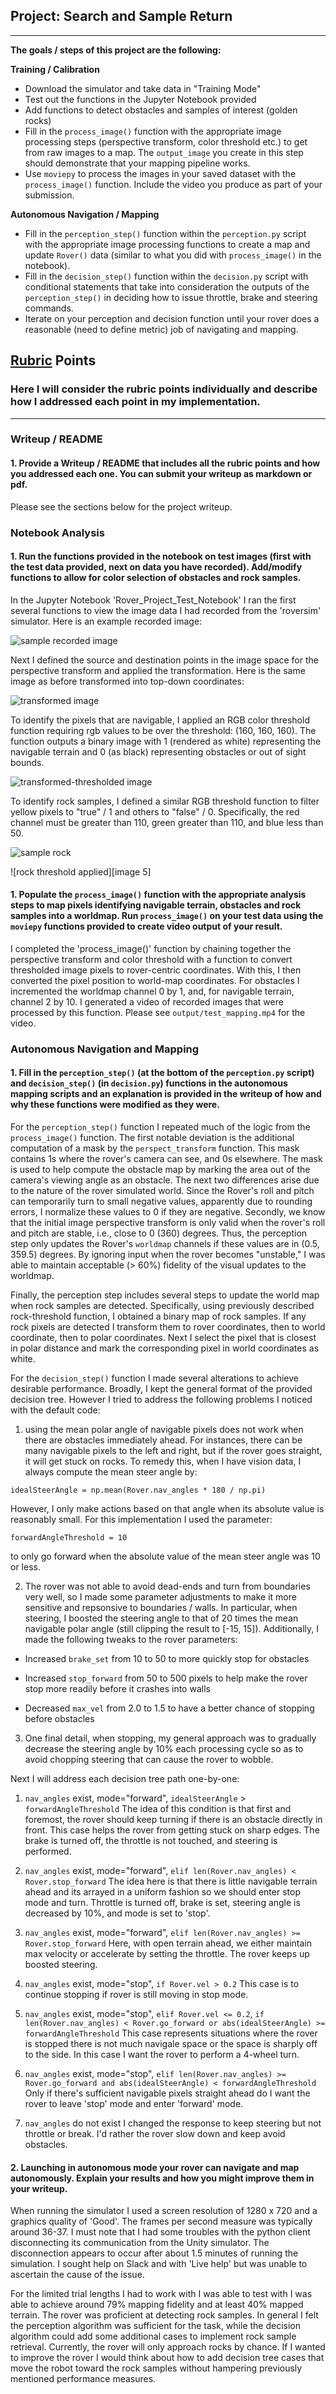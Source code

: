 ## Project: Search and Sample Return

---


**The goals / steps of this project are the following:**  

**Training / Calibration**  

* Download the simulator and take data in "Training Mode"
* Test out the functions in the Jupyter Notebook provided
* Add functions to detect obstacles and samples of interest (golden rocks)
* Fill in the `process_image()` function with the appropriate image processing steps (perspective transform, color threshold etc.) to get from raw images to a map.  The `output_image` you create in this step should demonstrate that your mapping pipeline works.
* Use `moviepy` to process the images in your saved dataset with the `process_image()` function.  Include the video you produce as part of your submission.

**Autonomous Navigation / Mapping**

* Fill in the `perception_step()` function within the `perception.py` script with the appropriate image processing functions to create a map and update `Rover()` data (similar to what you did with `process_image()` in the notebook). 
* Fill in the `decision_step()` function within the `decision.py` script with conditional statements that take into consideration the outputs of the `perception_step()` in deciding how to issue throttle, brake and steering commands. 
* Iterate on your perception and decision function until your rover does a reasonable (need to define metric) job of navigating and mapping.  

[//]: # (Image References)

[image1]: ../report_images/1_recorded_image.png
[image2]: ../report_images/2_transformed.png
[image3]: ../report_images/3_transformed_thresholded.png
[image4]: ../report_images/4_rock.png
[image5]: ../report_images/5_rock_tresh.png

## [Rubric](https://review.udacity.com/#!/rubrics/916/view) Points
### Here I will consider the rubric points individually and describe how I addressed each point in my implementation.  

---
### Writeup / README

#### 1. Provide a Writeup / README that includes all the rubric points and how you addressed each one.  You can submit your writeup as markdown or pdf.  

Please see the sections below for the project writeup.

### Notebook Analysis
#### 1. Run the functions provided in the notebook on test images (first with the test data provided, next on data you have recorded). Add/modify functions to allow for color selection of obstacles and rock samples.
In the Jupyter Notebook 'Rover_Project_Test_Notebook' I ran the first several functions to view the image data I had recorded from the 'roversim' 
simulator. Here is an example recorded image:

![sample recorded image][image1]


Next I defined the source and destination points in the image space for the perspective transform and applied the transformation.
Here is the same image as before transformed into top-down coordinates:

![transformed image][image2]


To identify the pixels that are navigable, I applied an RGB color threshold function requiring rgb values to be over the 
threshold: (160, 160, 160). The function outputs a binary image with 1 (rendered as white) representing the navigable terrain and 0 (as black)
representing obstacles or out of sight bounds.

![transformed-thresholded image][image3]

To identify rock samples, I defined a similar RGB threshold function to filter yellow pixels to "true" / 1 and others to "false" / 0. 
Specifically, the red channel must be greater than 110, green greater than 110, and blue less than 50.

![sample rock][image4]

![rock threshold applied][image 5]

#### 1. Populate the `process_image()` function with the appropriate analysis steps to map pixels identifying navigable terrain, obstacles and rock samples into a worldmap.  Run `process_image()` on your test data using the `moviepy` functions provided to create video output of your result. 

I completed the 'process_image()' function by chaining together the perspective transform and color threshold with a function 
to convert thresholded image pixels to rover-centric coordinates. With this, I then converted the pixel position to world-map coordinates.
For obstacles I incremented the worldmap channel 0 by 1, and, for navigable terrain, channel 2 by 10. I generated a 
video of recorded images that were processed by this function.
Please see `output/test_mapping.mp4` for the video.

### Autonomous Navigation and Mapping

#### 1. Fill in the `perception_step()` (at the bottom of the `perception.py` script) and `decision_step()` (in `decision.py`) functions in the autonomous mapping scripts and an explanation is provided in the writeup of how and why these functions were modified as they were.

For the `perception_step()` function I repeated much of the logic from the `process_image()` function. The first notable
deviation is the additional computation of a mask by the `perspect_transform` function. This mask contains 1s where the rover's
camera can see, and 0s elsewhere. The mask is used to help compute the obstacle map by marking the area out of the camera's
viewing angle as an obstacle. The next two differences arise due to the nature of the rover simulated world. Since the Rover's
roll and pitch can temporarily turn to small negative values, apparently due to rounding errors, I normalize these values to 0
if they are negative. Secondly, we know that the initial image perspective transform is only valid when the rover's roll and pitch are
stable, i.e., close to 0 (360) degrees. Thus, the perception step only updates the Rover's `worldmap` channels if these values
are in (0.5, 359.5) degrees. By ignoring input when the rover becomes "unstable," I was able to maintain acceptable (> 60%) fidelity of the 
visual updates to the worldmap.

Finally, the perception step includes several steps to update the world map when rock samples are detected. Specifically, using 
previously described rock-threshold function, I obtained a binary map of rock samples. If any rock pixels are detected I
transform them to rover coordinates, then to world coordinate, then to polar coordinates. Next I select the pixel that is closest
in polar distance and mark the corresponding pixel in world coordinates as white.

For the `decision_step()` function I made several alterations to achieve desirable performance. Broadly, I kept the general
format of the provided decision tree. However I tried to address the following problems I noticed with the default code:
1) using the mean polar angle of navigable pixels does not work when there are obstacles immediately ahead. For instances,
there can be many navigable pixels to the left and right, but if the rover goes straight, it will get stuck on rocks.
To remedy this, when I have vision data, I always compute the mean steer angle by:

`idealSteerAngle = np.mean(Rover.nav_angles * 180 / np.pi)`

However, I only make actions based on that angle when its absolute value is reasonably small. For this implementation I used 
the parameter:

`forwardAngleThreshold = 10`

to only go forward when the absolute value of the mean steer angle was 10 or less.

2) The rover was not able to avoid dead-ends and turn from boundaries very well, so I made some parameter adjustments to make
it more sensitive and repsonsive to boundaries / walls. In particular, when steering, I boosted the steering angle to that of 20 times the 
mean navigable polar angle (still clipping the result to [-15, 15]). Additionally, I made the following tweaks to the rover parameters:

- Increased `brake_set` from 10 to 50 to more quickly stop for obstacles

- Increased `stop_forward` from 50 to 500 pixels to help make the rover stop more readily before it crashes into walls 

- Decreased `max_vel` from 2.0 to 1.5 to have a better chance of stopping before obstacles

3) One final detail, when stopping, my general approach was to gradually decrease the steering angle by 10% each 
processing cycle so as to avoid chopping steering that can cause the rover to wobble.

Next I will address each decision tree path one-by-one:
1) `nav_angles` exist, mode="forward", `idealSteerAngle` > `forwardAngleThreshold`
The idea of this condition is that first and foremost, the rover should keep turning if there is an obstacle directly in front.
This case helps the rover from getting stuck on sharp edges. The brake is turned off, the throttle is not touched, and steering is performed.

2) `nav_angles` exist, mode="forward", `elif len(Rover.nav_angles) < Rover.stop_forward`
The idea here is that there is little navigable terrain ahead and its arrayed in a uniform fashion so we should enter 
stop mode and turn. Throttle is turned off, brake is set, steering angle is decreased by 10%, and mode is set to 'stop'.

3) `nav_angles` exist, mode="forward", `elif len(Rover.nav_angles) >= Rover.stop_forward`
Here, with open terrain ahead, we either maintain max velocity or accelerate by setting the throttle. The rover keeps up
 boosted steering.

4) `nav_angles` exist, mode="stop", `if Rover.vel > 0.2`
This case is to continue stopping if rover is still moving in stop mode.

5) `nav_angles` exist, mode="stop", `elif Rover.vel <= 0.2`, `if len(Rover.nav_angles) < Rover.go_forward or abs(idealSteerAngle) >= forwardAngleThreshold`
This case represents situations where the rover is stopped there is not much navigale space or the space is sharply off to the side.
 In this case I want the rover to perform a 4-wheel turn.
 
6) `nav_angles` exist, mode="stop", `elif len(Rover.nav_angles) >= Rover.go_forward and abs(idealSteerAngle) < forwardAngleThreshold`  
Only if there's sufficient navigable pixels straight ahead do I want the rover to leave 'stop' mode and enter 'forward' mode.

7) `nav_angles` do not exist
I changed the response to keep steering but not throttle or break. I'd rather the rover slow down and keep avoid obstacles.

#### 2. Launching in autonomous mode your rover can navigate and map autonomously.  Explain your results and how you might improve them in your writeup.  

When running the simulator I used a screen resolution of 1280 x 720 and a graphics quality of 'Good'. The frames per second measure was typically around 36-37.
I must note that I had some troubles with the python client disconnecting its communication from the Unity simulator. The 
disconnection appears to occur after about 1.5 minutes of running the simulation. I sought help on Slack and with 'Live help'
but was unable to ascertain the cause of the issue.

For the limited trial lengths I had to work with I was able to test with I was able to achieve around 79% mapping fidelity 
and at least 40% mapped terrain. The rover was proficient at detecting rock samples. In general I felt the perception 
algorithm was sufficient for the task, while the decision algorithm could add some additional cases to implement rock sample 
retrieval. Currently, the rover will only approach rocks by chance. If I wanted to improve the rover I would think 
about how to add decision tree cases that move the robot toward the rock samples without hampering previously mentioned 
performance measures.
